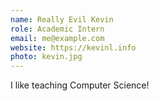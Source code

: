 ```yaml
---
name: Really Evil Kevin
role: Academic Intern
email: me@example.com
website: https://kevinl.info
photo: kevin.jpg
---
```


I like teaching Computer Science!
